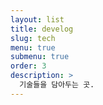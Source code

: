 ```yaml
---
layout: list
title: develog
slug: tech
menu: true
submenu: true
order: 3
description: >
  기술들을 담아두는 곳.
---
```

